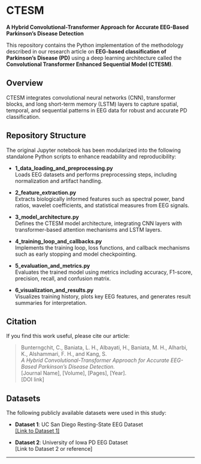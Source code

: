 # CTESM
**A Hybrid Convolutional-Transformer Approach for Accurate EEG-Based Parkinson’s Disease Detection**

This repository contains the Python implementation of the methodology described in our research article on **EEG-based classification of Parkinson’s Disease (PD)** using a deep learning architecture called the **Convolutional Transformer Enhanced Sequential Model (CTESM)**.

## Overview
CTESM integrates convolutional neural networks (CNN), transformer blocks, and long short-term memory (LSTM) layers to capture spatial, temporal, and sequential patterns in EEG data for robust and accurate PD classification.

## Repository Structure
The original Jupyter notebook has been modularized into the following standalone Python scripts to enhance readability and reproducibility:

- **1_data_loading_and_preprocessing.py**  
  Loads EEG datasets and performs preprocessing steps, including normalization and artifact handling.

- **2_feature_extraction.py**  
  Extracts biologically informed features such as spectral power, band ratios, wavelet coefficients, and statistical measures from EEG signals.

- **3_model_architecture.py**  
  Defines the CTESM model architecture, integrating CNN layers with transformer-based attention mechanisms and LSTM layers.

- **4_training_loop_and_callbacks.py**  
  Implements the training loop, loss functions, and callback mechanisms such as early stopping and model checkpointing.

- **5_evaluation_and_metrics.py**  
  Evaluates the trained model using metrics including accuracy, F1-score, precision, recall, and confusion matrix.

- **6_visualization_and_results.py**  
  Visualizes training history, plots key EEG features, and generates result summaries for interpretation.

## Citation
If you find this work useful, please cite our article:

> Bunterngchit, C., Baniata, L. H., Albayati, H., Baniata, M. H., Alharbi, K., Alshammari, F. H., and Kang, S.  
> *A Hybrid Convolutional-Transformer Approach for Accurate EEG-Based Parkinson’s Disease Detection.*  
> [Journal Name], [Volume], [Pages], [Year].  
> [DOI link]

## Datasets
The following publicly available datasets were used in this study:

- **Dataset 1**: UC San Diego Resting-State EEG Dataset  
  [[Link to Dataset 1]](https://openneuro.org/datasets/ds002778/versions/1.0.5)

- **Dataset 2**: University of Iowa PD EEG Dataset  
  [Link to Dataset 2 or reference]

---

